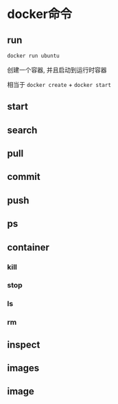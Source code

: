 # docker命令

## run

```bash
docker run ubuntu
```

创建一个容器, 并且启动到运行时容器

相当于 `docker create` + `docker start`

## start

## search

## pull

## commit

## push

## ps

## container

### kill

### stop

### ls

### rm

## inspect

## images

## image





